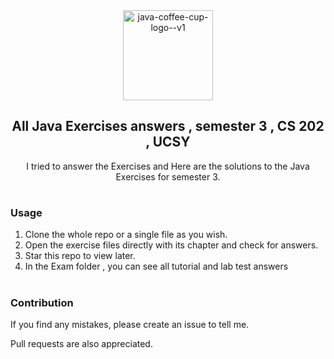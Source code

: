 <div align="center">
  <img width="144" height="144" src="https://img.icons8.com/color/144/java-coffee-cup-logo--v1.png" alt="java-coffee-cup-logo--v1"/>
</div>

<h2 align="center">
   All Java Exercises answers , semester 3 , CS 202 , UCSY
</h2>

<div align="center">
   <p>I tried to answer the Exercises and Here are the solutions to the Java Exercises for semester 3.</p>
</div>


# <h3>Usage</h3>

1. Clone the whole repo or a single file as you wish.
2. Open the exercise files directly with its chapter and check for answers.
3. Star this repo to view later.
4. In the Exam folder , you can see all tutorial and lab test answers 

# <h3>Contribution</h3>

If you find any mistakes, please create an issue to tell me.

Pull requests are also appreciated. 
